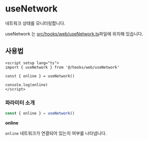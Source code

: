 # useNetwork

네트워크 상태를 모니터링합니다.

useNetwork 는 [src/hooks/web/useNetwork.ts](https://github.com/web2-solution/web2-vue-framework/blob/dev/src/hooks/web/useNetwork.ts)파일에 위치해 있습니다.

## 사용법

```vue
<script setup lang="ts">
import { useNetwork } from '@/hooks/web/useNetwork'

const { online } = useNetwork()

console.log(online)
</script>

```

### 파라미터 소개

```ts
const { online } = useNetwork()
```

**online**

`online` 네트워크가 연결되어 있는지 여부를 나타냅니다.

